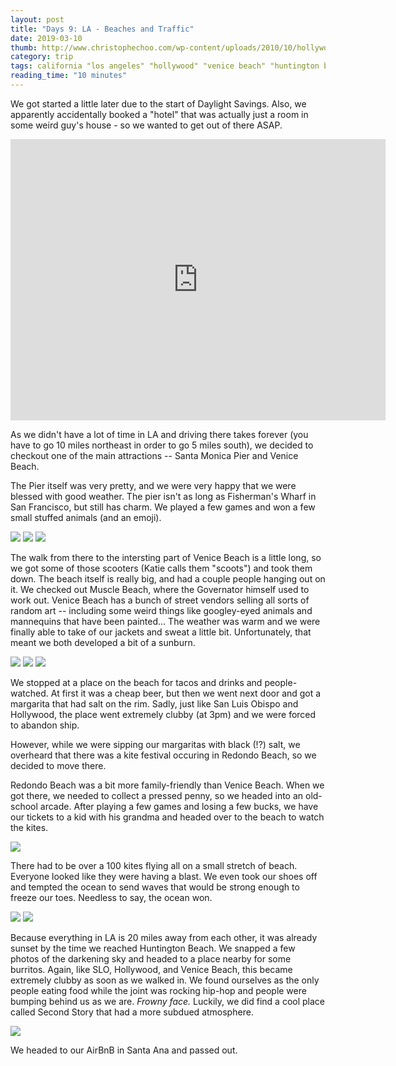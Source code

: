 ```yaml
---
layout: post
title: "Days 9: LA - Beaches and Traffic"
date: 2019-03-10
thumb: http://www.christophechoo.com/wp-content/uploads/2010/10/hollywood-sign.jpeg
category: trip
tags: california "los angeles" "hollywood" "venice beach" "huntington beach" "redondo beach" "santa monica"
reading_time: "10 minutes"
---
```


We got started a little later due to the start of Daylight Savings. Also, we apparently accidentally booked a 
"hotel" that was actually just a room in some weird guy's house - so we wanted to get out of there ASAP.

<iframe src="https://www.google.com/maps/embed?pb=!1m58!1m12!1m3!1d424024.35590554966!2d-118.44511553894999!3d33.87187201229475!2m3!1f0!2f0!3f0!3m2!1i1024!2i768!4f13.1!4m43!3e0!4m5!1s0x80c2bf07045279bf%3A0xf67a9a6797bdfae4!2sHollywood%2C+Los+Angeles%2C+CA!3m2!1d34.0928092!2d-118.3286614!4m5!1s0x80c2a4d74d5ea79b%3A0xcd9a111aced18f4d!2sSanta+Monica+Pier%2C+Santa+Monica+Pier%2C+Santa+Monica%2C+CA!3m2!1d34.010087299999995!2d-118.49614109999999!4m5!1s0x80c2baa4ba9b5de7%3A0x605f44ea42d6b278!2sVenice+Beach%2C+Los+Angeles%2C+CA!3m2!1d33.9936153!2d-118.4799099!4m5!1s0x80c2b4914349b913%3A0xffcff8db541cf165!2sRedondo+Beach%2C+CA!3m2!1d33.8491816!2d-118.3884078!4m5!1s0x80dd4bda70548d9f%3A0xc1447f5b6e9694b4!2sRancho+Palos+Verdes%2C+CA!3m2!1d33.7444613!2d-118.3870173!4m5!1s0x80dd2422f9c82ab5%3A0x45ed85c9a4663b01!2sHuntington+Beach%2C+CA!3m2!1d33.6594835!2d-117.99880259999999!4m5!1s0x80dcdb956c823085%3A0xc74f843a1f1efdbc!2sSanta+Ana%2C+CA!3m2!1d33.7454725!2d-117.86765299999999!5e0!3m2!1sen!2sus!4v1552374870068" width="600" height="450" frameborder="0" style="border:0" allowfullscreen></iframe>

As we didn't have a lot of time in LA and driving there takes forever (you have to go 10 miles northeast in order
to go 5 miles south), we decided to checkout one of the main attractions -- Santa Monica Pier and Venice Beach.

The Pier itself was very pretty, and we were very happy that we were blessed with good weather. The pier isn't as
long as Fisherman's Wharf in San Francisco, but still has charm. We played a few games and won a few small stuffed
animals (and an emoji).

![](/assets/images/day9/KatiePier.jpg)
![](/assets/images/day9/NickPier.jpg)
![](/assets/images/day9/Prizes.jpg)

The walk from there to the intersting part of Venice Beach is a little long, so we got some of those scooters
(Katie calls them "scoots") and took them down. The beach itself is really big, and had a couple people hanging out
on it. We checked out Muscle Beach, where the Governator himself used to work out. Venice Beach has a bunch of
street vendors selling all sorts of random art -- including some weird things like googley-eyed animals and
mannequins that have been painted... The weather was warm and we were finally able to take of our jackets and
sweat a little bit. Unfortunately, that meant we both developed a bit of a sunburn.

![](/assets/images/day9/VeniceNick.jpg)
![](/assets/images/day9/VeniceKatie.jpg)
![](/assets/images/day9/Marg.jpg)

We stopped at a place on the beach for tacos and drinks and people-watched. At first it was a cheap beer, but
then we went next door and got a margarita that had salt on the rim. Sadly, just like San Luis Obispo and Hollywood,
the place went extremely clubby (at 3pm) and we were forced to abandon ship.

However, while we were sipping our margaritas with black (!?) salt, we overheard that there was a kite festival
occuring in Redondo Beach, so we decided to move there.

Redondo Beach was a bit more family-friendly than Venice Beach. When we got there, we needed to collect a pressed 
penny, so we headed into an old-school arcade. After playing a few games and losing a few bucks, we have our tickets
to a kid with his grandma and headed over to the beach to watch the kites.

![](/assets/images/day9/ReondoSelfie.jpg)

There had to be over a 100 kites flying all on a small stretch of beach. Everyone looked like they were having a blast.
We even took our shoes off and tempted the ocean to send waves that would be strong enough to freeze our toes.
Needless to say, the ocean won.

![](/assets/images/day9/Glasses.jpg)
![](/assets/images/day9/Redondo.jpg)

Because everything in LA is 20 miles away from each other, it was already sunset by the time we reached Huntington 
Beach. We snapped a few photos of the darkening sky and headed to a place nearby for some burritos. Again,
like SLO, Hollywood, and Venice Beach, this became extremely clubby as soon as we walked in. We found ourselves
as the only people eating food while the joint was rocking hip-hop and people were bumping behind us as we are.
*Frowny face.* Luckily, we did find a cool place called Second Story that had a more subdued atmosphere.

![](/assets/images/day9/Sunset.jpg)

We headed to our AirBnB in Santa Ana and passed out.